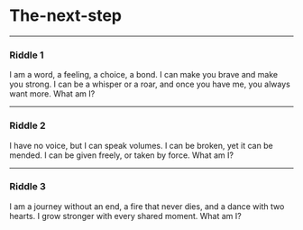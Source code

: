 # The-next-step

***

### Riddle 1

I am a word, a feeling, a choice, a bond. I can make you brave and make you strong. I can be a whisper or a roar, and once you have me, you always want more. What am I?

***

### Riddle 2

I have no voice, but I can speak volumes. I can be broken, yet it can be mended. I can be given freely, or taken by force. What am I?

***

### Riddle 3

I am a journey without an end, a fire that never dies, and a dance with two hearts. I grow stronger with every shared moment. What am I?
